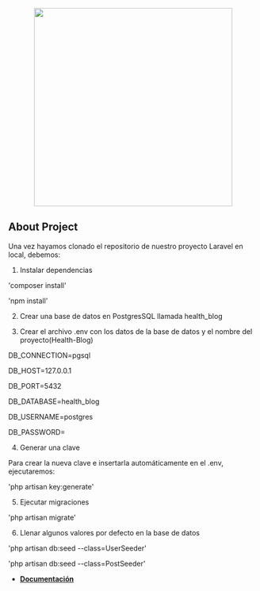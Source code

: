 <p align="center"><a href="https://laravel.com" target="_blank"><img src="https://raw.githubusercontent.com/laravel/art/master/logo-lockup/5%20SVG/2%20CMYK/1%20Full%20Color/laravel-logolockup-cmyk-red.svg" width="400"></a></p>

## About Project

Una vez hayamos clonado el repositorio de nuestro proyecto Laravel en local, debemos:

1. Instalar dependencias

'composer install'

'npm install'

2. Crear una base de datos en PostgresSQL llamada health_blog

3. Crear el archivo .env con los datos de la base de datos y el nombre del proyecto(Health-Blog)

DB_CONNECTION=pgsql

DB_HOST=127.0.0.1

DB_PORT=5432

DB_DATABASE=health_blog

DB_USERNAME=postgres

DB_PASSWORD=

4. Generar una clave

Para crear la nueva clave e insertarla automáticamente en el .env, ejecutaremos:

'php artisan key:generate'


5. Ejecutar migraciones

'php artisan migrate'


6. Llenar algunos valores por defecto en la base de datos

'php artisan db:seed --class=UserSeeder'

'php artisan db:seed --class=PostSeeder'


- **[Documentación](https://resisted-rainforest-8d9.notion.site/Health-blog-2213715f257f4c238f8c5434542d476b)**
